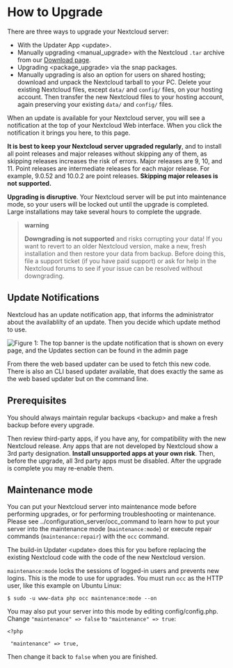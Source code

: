 How to Upgrade
==============

There are three ways to upgrade your Nextcloud server:

-   With the Updater App &lt;update&gt;.
-   Manually upgrading &lt;manual\_upgrade&gt; with the Nextcloud `.tar`
    archive from our [Download page](https://nextcloud.com/install/).
-   Upgrading &lt;package\_upgrade&gt; via the snap packages.
-   Manually upgrading is also an option for users on shared hosting;
    download and unpack the Nextcloud tarball to your PC. Delete your
    existing Nextcloud files, except `data/` and `config/` files, on
    your hosting account. Then transfer the new Nextcloud files to your
    hosting account, again preserving your existing `data/` and
    `config/` files.

When an update is available for your Nextcloud server, you will see a
notification at the top of your Nextcloud Web interface. When you click
the notification it brings you here, to this page.

**It is best to keep your Nextcloud server upgraded regularly**, and to
install all point releases and major releases without skipping any of
them, as skipping releases increases the risk of errors. Major releases
are 9, 10, and 11. Point releases are intermediate releases for each
major release. For example, 9.0.52 and 10.0.2 are point releases.
**Skipping major releases is not supported.**

**Upgrading is disruptive**. Your Nextcloud server will be put into
maintenance mode, so your users will be locked out until the upgrade is
completed. Large installations may take several hours to complete the
upgrade.

> **warning**
>
> **Downgrading is not supported** and risks corrupting your data! If
> you want to revert to an older Nextcloud version, make a new, fresh
> installation and then restore your data from backup. Before doing
> this, file a support ticket (if you have paid support) or ask for help
> in the Nextcloud forums to see if your issue can be resolved without
> downgrading.

Update Notifications
--------------------

Nextcloud has an update notification app, that informs the administrator
about the availablilty of an update. Then you decide which update method
to use.

![*Figure 1: The top banner is the update notification that is shown on
every page, and the Updates section can be found in the admin
page*](images/2-updates.png)

From there the web based updater can be used to fetch this new code.
There is also an CLI based updater available, that does exactly the same
as the web based updater but on the command line.

Prerequisites
-------------

You should always maintain regular backups &lt;backup&gt; and make a
fresh backup before every upgrade.

Then review third-party apps, if you have any, for compatibility with
the new Nextcloud release. Any apps that are not developed by Nextcloud
show a 3rd party designation. **Install unsupported apps at your own
risk**. Then, before the upgrade, all 3rd party apps must be disabled.
After the upgrade is complete you may re-enable them.

Maintenance mode
----------------

You can put your Nextcloud server into maintenance mode before
performing upgrades, or for performing troubleshooting or maintenance.
Please see ../configuration\_server/occ\_command to learn how to put
your server into the maintenance mode (`maintenance:mode`) or execute
repair commands (`maintenance:repair`) with the `occ` command.

The build-in Updater &lt;update&gt; does this for you before replacing
the existing Nextcloud code with the code of the new Nextcloud version.

`maintenance:mode` locks the sessions of logged-in users and prevents
new logins. This is the mode to use for upgrades. You must run `occ` as
the HTTP user, like this example on Ubuntu Linux:

    $ sudo -u www-data php occ maintenance:mode --on

You may also put your server into this mode by editing
config/config.php. Change `"maintenance" => false` to
`"maintenance" => true`:

    <?php

     "maintenance" => true,

Then change it back to `false` when you are finished.
